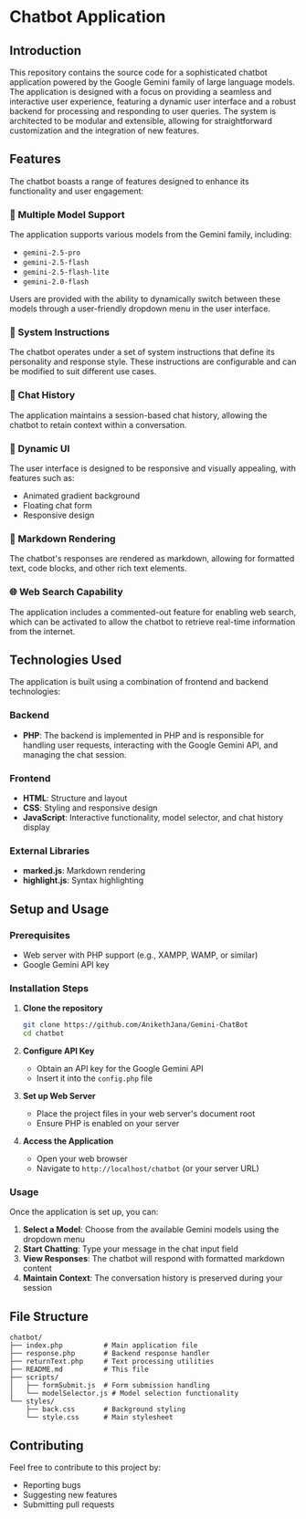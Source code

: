 # Chatbot Application

## Introduction

This repository contains the source code for a sophisticated chatbot application powered by the Google Gemini family of large language models. The application is designed with a focus on providing a seamless and interactive user experience, featuring a dynamic user interface and a robust backend for processing and responding to user queries. The system is architected to be modular and extensible, allowing for straightforward customization and the integration of new features.

## Features

The chatbot boasts a range of features designed to enhance its functionality and user engagement:

### 🤖 Multiple Model Support
The application supports various models from the Gemini family, including:
- `gemini-2.5-pro`
- `gemini-2.5-flash`
- `gemini-2.5-flash-lite`
- `gemini-2.0-flash`

Users are provided with the ability to dynamically switch between these models through a user-friendly dropdown menu in the user interface.

### 🎯 System Instructions
The chatbot operates under a set of system instructions that define its personality and response style. These instructions are configurable and can be modified to suit different use cases.

### 💬 Chat History
The application maintains a session-based chat history, allowing the chatbot to retain context within a conversation.

### 🎨 Dynamic UI
The user interface is designed to be responsive and visually appealing, with features such as:
- Animated gradient background
- Floating chat form
- Responsive design

### 📝 Markdown Rendering
The chatbot's responses are rendered as markdown, allowing for formatted text, code blocks, and other rich text elements.

### 🌐 Web Search Capability
The application includes a commented-out feature for enabling web search, which can be activated to allow the chatbot to retrieve real-time information from the internet.

## Technologies Used

The application is built using a combination of frontend and backend technologies:

### Backend
- **PHP**: The backend is implemented in PHP and is responsible for handling user requests, interacting with the Google Gemini API, and managing the chat session.

### Frontend
- **HTML**: Structure and layout
- **CSS**: Styling and responsive design
- **JavaScript**: Interactive functionality, model selector, and chat history display

### External Libraries
- **marked.js**: Markdown rendering
- **highlight.js**: Syntax highlighting

## Setup and Usage

### Prerequisites
- Web server with PHP support (e.g., XAMPP, WAMP, or similar)
- Google Gemini API key

### Installation Steps

1. **Clone the repository**
   ```bash
   git clone https://github.com/AnikethJana/Gemini-ChatBot
   cd chatbot
   ```

2. **Configure API Key**
   - Obtain an API key for the Google Gemini API
   - Insert it into the `config.php` file

3. **Set up Web Server**
   - Place the project files in your web server's document root
   - Ensure PHP is enabled on your server

4. **Access the Application**
   - Open your web browser
   - Navigate to `http://localhost/chatbot` (or your server URL)

### Usage

Once the application is set up, you can:

1. **Select a Model**: Choose from the available Gemini models using the dropdown menu
2. **Start Chatting**: Type your message in the chat input field
3. **View Responses**: The chatbot will respond with formatted markdown content
4. **Maintain Context**: The conversation history is preserved during your session

## File Structure

```
chatbot/
├── index.php          # Main application file
├── response.php       # Backend response handler
├── returnText.php     # Text processing utilities
├── README.md          # This file
├── scripts/
│   ├── formSubmit.js  # Form submission handling
│   └── modelSelector.js # Model selection functionality
└── styles/
    ├── back.css       # Background styling
    └── style.css      # Main stylesheet
```

## Contributing

Feel free to contribute to this project by:
- Reporting bugs
- Suggesting new features
- Submitting pull requests

